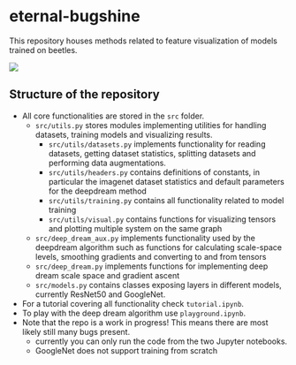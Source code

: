 # eternal-bugshine

This repository houses methods related to feature visualization of models trained on beetles.

![](front_page/achenium_humile_0189_0_model_layers_layer3_4_num_iters_30_lr_0.1_smooth_coef_0_compressed.gif)

## Structure of the repository

- All core functionalities are stored in the `src` folder. 
  - `src/utils.py` stores modules implementing utilities for handling datasets, training models and visualizing results.
    - `src/utils/datasets.py` implements functionality for reading datasets, getting dataset statistics, splitting datasets and performing data augmentations.
    - `src/utils/headers.py` contains definitions of constants, in particular the imagenet dataset statistics and default parameters for the deepdream method
    - `src/utils/training.py` contains all functionality related to model training
    - `src/utils/visual.py` contains functions for visualizing tensors and plotting multiple system on the same graph
  - `src/deep_dream_aux.py` implements functionality used by the deepdream algorithm such as functions for calculating scale-space levels, smoothing gradients and converting to and from tensors
  - `src/deep_dream.py` implements functions for implementing deep dream scale space and gradient ascent
  - `src/models.py` contains classes exposing layers in different models, currently ResNet50 and GoogleNet.
- For a tutorial covering all functionality check `tutorial.ipynb`.
- To play with the deep dream algorithm use `playground.ipynb`.
- Note that the repo is a work in progress! This means there are most likely still many bugs present. 
  - currently you can only run the code from the two Jupyter notebooks.
  - GoogleNet does not support training from scratch
